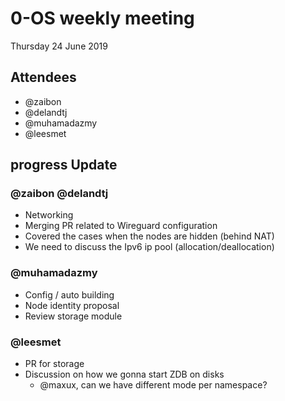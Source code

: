 # 0-OS weekly meeting

Thursday 24 June 2019

## Attendees

- @zaibon
- @delandtj
- @muhamadazmy
- @leesmet

## progress Update

### @zaibon @delandtj

- Networking 
- Merging PR related to Wireguard configuration
- Covered the cases when the nodes are hidden (behind NAT)
- We need to discuss the Ipv6 ip pool (allocation/deallocation)

### @muhamadazmy
- Config / auto building
- Node identity proposal
- Review storage module

### @leesmet 
- PR for storage
- Discussion on how we gonna start ZDB on disks
  - @maxux, can we have different mode per namespace?
